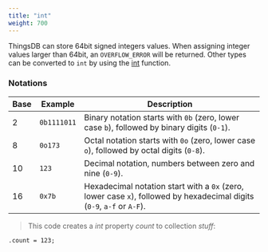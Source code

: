```yaml
---
title: "int"
weight: 700
---
```


ThingsDB can store 64bit signed integers values. When assigning integer values
larger than 64bit, an `OVERFLOW_ERROR` will be returned. Other types can be
converted to `int` by using the [int](../../collection-api/int) function.

### Notations

Base | Example | Description
---- | ------- | -----------
2 | `0b1111011` | Binary notation starts with `0b` (zero, lower case `b`), followed by binary digits (`0-1`).
8 | `0o173` | Octal notation starts with `0o` (zero, lower case `o`), followed by octal digits (`0-8`).
10 | `123` | Decimal notation, numbers between zero and nine (`0-9`).
16 | `0x7b` | Hexadecimal notation start with a `0x` (zero, lower case `x`), followed by hexadecimal digits (`0-9`, `a-f` or `A-F`).

> This code creates a *int* property *count* to collection *stuff*:

```thingsdb,should_pass
.count = 123;
```
